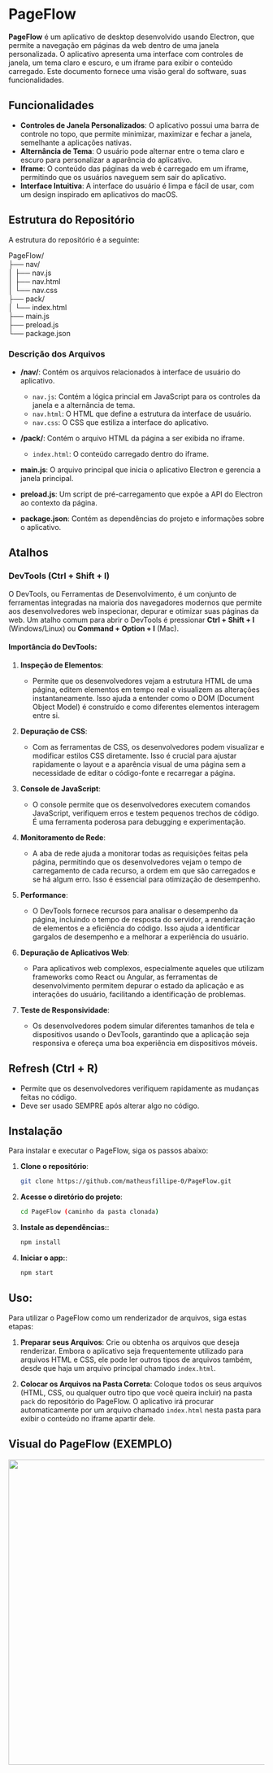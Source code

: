 # PageFlow

**PageFlow** é um aplicativo de desktop desenvolvido usando Electron, que permite a navegação em páginas da web dentro de uma janela personalizada. O aplicativo apresenta uma interface com controles de janela, um tema claro e escuro, e um iframe para exibir o conteúdo carregado. Este documento fornece uma visão geral do software, suas funcionalidades.

## Funcionalidades

- **Controles de Janela Personalizados**: O aplicativo possui uma barra de controle no topo, que permite minimizar, maximizar e fechar a janela, semelhante a aplicações nativas.
- **Alternância de Tema**: O usuário pode alternar entre o tema claro e escuro para personalizar a aparência do aplicativo.
- **Iframe**: O conteúdo das páginas da web é carregado em um iframe, permitindo que os usuários naveguem sem sair do aplicativo.
- **Interface Intuitiva**: A interface do usuário é limpa e fácil de usar, com um design inspirado em aplicativos do macOS.

## Estrutura do Repositório

A estrutura do repositório é a seguinte:


PageFlow/  
├── nav/  
│   ├── nav.js  
│   ├── nav.html  
│   └── nav.css  
├── pack/  
│   └── index.html  
├── main.js  
├── preload.js  
└── package.json  


### Descrição dos Arquivos

- **/nav/**: Contém os arquivos relacionados à interface de usuário do aplicativo.
  - `nav.js`: Contém a lógica princial em JavaScript para os controles da janela e a alternância de tema.
  - `nav.html`: O HTML que define a estrutura da interface de usuário.
  - `nav.css`: O CSS que estiliza a interface do aplicativo.
  
- **/pack/**: Contém o arquivo HTML da página a ser exibida no iframe.
  - `index.html`: O conteúdo carregado dentro do iframe.

- **main.js**: O arquivo principal que inicia o aplicativo Electron e gerencia a janela principal.

- **preload.js**: Um script de pré-carregamento que expõe a API do Electron ao contexto da página.

- **package.json**: Contém as dependências do projeto e informações sobre o aplicativo.

## Atalhos

### DevTools (**Ctrl + Shift + I**)

O DevTools, ou Ferramentas de Desenvolvimento, é um conjunto de ferramentas integradas na maioria dos navegadores modernos que permite aos desenvolvedores web inspecionar, depurar e otimizar suas páginas da web. Um atalho comum para abrir o DevTools é pressionar  **Ctrl + Shift + I** (Windows/Linux) ou **Command + Option + I** (Mac).

#### Importância do DevTools:

1. **Inspeção de Elementos**:
   - Permite que os desenvolvedores vejam a estrutura HTML de uma página, editem elementos em tempo real e visualizem as alterações instantaneamente. Isso ajuda a entender como o DOM (Document Object Model) é construído e como diferentes elementos interagem entre si.

2. **Depuração de CSS**:
   - Com as ferramentas de CSS, os desenvolvedores podem visualizar e modificar estilos CSS diretamente. Isso é crucial para ajustar rapidamente o layout e a aparência visual de uma página sem a necessidade de editar o código-fonte e recarregar a página.

3. **Console de JavaScript**:
   - O console permite que os desenvolvedores executem comandos JavaScript, verifiquem erros e testem pequenos trechos de código. É uma ferramenta poderosa para debugging e experimentação.

4. **Monitoramento de Rede**:
   - A aba de rede ajuda a monitorar todas as requisições feitas pela página, permitindo que os desenvolvedores vejam o tempo de carregamento de cada recurso, a ordem em que são carregados e se há algum erro. Isso é essencial para otimização de desempenho.

5. **Performance**:
   - O DevTools fornece recursos para analisar o desempenho da página, incluindo o tempo de resposta do servidor, a renderização de elementos e a eficiência do código. Isso ajuda a identificar gargalos de desempenho e a melhorar a experiência do usuário.

6. **Depuração de Aplicativos Web**:
   - Para aplicativos web complexos, especialmente aqueles que utilizam frameworks como React ou Angular, as ferramentas de desenvolvimento permitem depurar o estado da aplicação e as interações do usuário, facilitando a identificação de problemas.

7. **Teste de Responsividade**:
   - Os desenvolvedores podem simular diferentes tamanhos de tela e dispositivos usando o DevTools, garantindo que a aplicação seja responsiva e ofereça uma boa experiência em dispositivos móveis.

## Refresh (**Ctrl + R**)

- Permite que os desenvolvedores verifiquem rapidamente as mudanças feitas no código.
- Deve ser usado SEMPRE após alterar algo no código.

## Instalação

Para instalar e executar o PageFlow, siga os passos abaixo:

1. **Clone o repositório**:

   ```bash
   git clone https://github.com/matheusfillipe-0/PageFlow.git
   

2. **Acesse o diretório do projeto**: 
   ```bash
   cd PageFlow (caminho da pasta clonada)


2. **Instale as dependências:**: 
   ```bash
   npm install

2. **Iniciar o app:**: 
   ```bash
   npm start
   
   
## Uso:

Para utilizar o PageFlow como um renderizador de arquivos, siga estas etapas:

1. **Preparar seus Arquivos**: Crie ou obtenha os arquivos que deseja renderizar. Embora o aplicativo seja frequentemente utilizado para arquivos HTML e CSS, ele pode ler outros tipos de arquivos também, desde que haja um arquivo principal chamado `index.html`.

2. **Colocar os Arquivos na Pasta Correta**: Coloque todos os seus arquivos (HTML, CSS, ou qualquer outro tipo que você queira incluir) na pasta `pack` do repositório do PageFlow. O aplicativo irá procurar automaticamente por um arquivo chamado `index.html` nesta pasta para exibir o conteúdo no iframe apartir dele.

   
## Visual do PageFlow (EXEMPLO)

<img src="https://i.postimg.cc/mr0BbhmK/PageFlow.png" width="600" />



